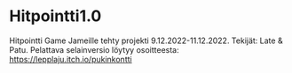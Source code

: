 # Hitpointti1.0
Hitpointti Game Jameille tehty projekti 9.12.2022-11.12.2022. Tekijät: Late &amp; Patu. Pelattava selainversio löytyy osoitteesta: https://lepplaju.itch.io/pukinkontti
